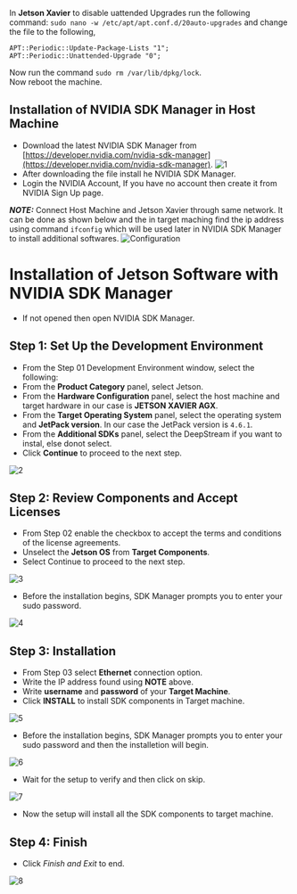 In __Jetson Xavier__ to disable uattended Upgrades run the following command: ```sudo nano -w /etc/apt/apt.conf.d/20auto-upgrades``` and change the file to the following,
```
APT::Periodic::Update-Package-Lists "1";
APT::Periodic::Unattended-Upgrade "0";
```
Now run the command ```sudo rm /var/lib/dpkg/lock```.</br>
Now reboot the machine.</br>

## Installation of NVIDIA SDK Manager in Host Machine 

* Download the latest NVIDIA SDK Manager from [https://developer.nvidia.com/nvidia-sdk-manager](https://developer.nvidia.com/nvidia-sdk-manager).
![1](https://github.com/syedmohiuddinzia/JetsonXavierAGX-H01Kit/blob/main/2-Configuration/1.png)
* After downloading the file install he NVIDIA SDK Manager.
* Login the NVIDIA Account, If you have no account then create it from NVIDIA Sign Up page.

___NOTE:___ Connect Host Machine and Jetson Xavier through same network. It can be done as shown below and the in target maching find the ip address using command ```ifconfig``` which will be used later in NVIDIA SDK Manager to install additional softwares.
![Configuration](https://github.com/syedmohiuddinzia/JetsonXavierAGX-H01Kit/blob/main/2-Configuration/configration.png)

# Installation of Jetson Software with NVIDIA SDK Manager
+ If not opened then open NVIDIA SDK Manager.

## Step 1: Set Up the Development Environment

+ From the Step 01 Development Environment window, select the following:
+ From the __Product Category__ panel, select Jetson.
+ From the __Hardware Configuration__ panel, select the host machine and target hardware in our case is __JETSON XAVIER AGX__.
+ From the __Target Operating System__ panel, select the operating system and __JetPack version__. In our case the JetPack version is ```4.6.1```.
+ From the __Additional SDKs__ panel, select the DeepStream if you want to instal, else donot select.
+ Click __Continue__ to proceed to the next step.</br>

![2](https://github.com/syedmohiuddinzia/JetsonXavierAGX-H01Kit/blob/main/2-Configuration/2.png)

## Step 2: Review Components and Accept Licenses

+ From Step 02 enable the checkbox to accept the terms and conditions of the license agreements.
+ Unselect the __Jetson OS__ from __Target Components__.
+ Select Continue to proceed to the next step.

![3](https://github.com/syedmohiuddinzia/JetsonXavierAGX-H01Kit/blob/main/2-Configuration/3.png)

+ Before the installation begins, SDK Manager prompts you to enter your sudo password.

![4](https://github.com/syedmohiuddinzia/JetsonXavierAGX-H01Kit/blob/main/2-Configuration/4.png)


## Step 3: Installation

+ From Step 03 select __Ethernet__ connection option.
+ Write the IP address found using __NOTE__ above.
+ Write __username__ and __password__ of your __Target Machine__.
+ Click __INSTALL__ to install SDK components in Target machine.

![5](https://github.com/syedmohiuddinzia/JetsonXavierAGX-H01Kit/blob/main/2-Configuration/5.png)

+ Before the installation begins, SDK Manager prompts you to enter your sudo password and then the installetion will begin.

![6](https://github.com/syedmohiuddinzia/JetsonXavierAGX-H01Kit/blob/main/2-Configuration/6.png)

+ Wait for the setup to verify and then click on skip.

![7](https://github.com/syedmohiuddinzia/JetsonXavierAGX-H01Kit/blob/main/2-Configuration/7.png)

+ Now the setup will install all the SDK components to target machine.

## Step 4: Finish

+ Click _Finish and Exit_ to end.

![8](https://github.com/syedmohiuddinzia/JetsonXavierAGX-H01Kit/blob/main/2-Configuration/8.png)
